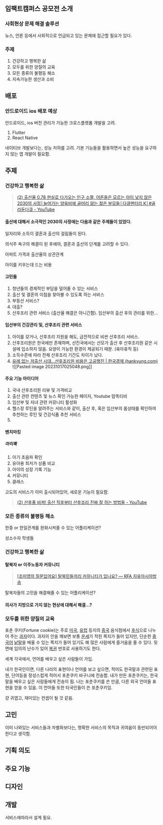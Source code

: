 
## 임팩트캠퍼스 공모전 소개

### 사회현상 문제 해결 솔루션

뉴스, 언론 등에서 사회적으로 언급되고 있는 문제에 접근할 필요가 있다.

### 주제

1. 건강하고 행복한 삶
2. 모두를 위한 양질의 교육
3. 모든 종류의 불평등 해소
4. 지속가능한 생산과 소비

## 배포

### 안드로이드 ios 배포 예상

 안드로이드, ios 버전 관리가 가능한 크로스플랫폼 개발을 고려. 

  1. Flutter
  2. React Native

  네이티브 개발보다는, 성능 저하를 고려. 기본 기능들을 활용하면서 높은 성능을 요구하지 않는 앱 개발이 필요함.

## 주제

### 건강하고 행복한 삶

> [(2) 출산율 0.78 현실로 다가오는 인구 소멸, 어른들은 모르는 아이 낳지 않은 2030의 사정│늘어가는 양육비에 골머리 앓는 젊은 부모들│다큐멘터리 K│#골라듄다큐 - YouTube](https://www.youtube.com/watch?v=Fd_bsWBqlho)

#### 출산에 대해서 소극적인 2030의 사정에는 다음과 같은 주제들이 있었다.

 일자리와 소득이 결혼과 출산의 걸림돌이 된다.

 의식주 욕구의 해결이 된 후에야, 결혼과 출산의 단계를 고려할 수 있다.

 아파트 가격과 출산율의 상관관계

 아이를 키우는데 드는 비용
#### 고민들

 1. 청년들의 경제적인 부담을 덜어줄 수 있는 서비스
 2. 출산 및 결혼의 이점을 찾아볼 수 있도록 하는 서비스
 3. 부동산 서비스?
 4. 대출?
 5. 산후조리 관련 서비스 (출산율 해결은 아니긴함). 임산부의 출산 후의 관리를 위한...

#### 임산부의 건강관리 및, 산후조리 관련 서비스

 1. 아이를 갖거나, 산후조리 지원을 해도, 금전적으로 비싼 산후조리 서비스. 
 2. 산후조리원은 한국에만 존재하며, 선진국에서는 산모가 출산 후 산후조리원 같은 시설에 입소하지 않음. 요양이 가능한 환경이 제공되기 때문. (육아휴직 등)
 3. 소득수준에 따라 전체 산후조리 기간도 차이가 났다.
 4. [유례 없는 저출산 시대…산후조리원 비용은 고공행진 | 한국경제 (hankyung.com)](https://www.hankyung.com/article/2023101082927)
![[Pasted image 20231017025048.png]]

#### 주요 기능 아이디어

 1. 국내 산후조리원 리뷰 및 가격비교
 2. 출산 관련 컨텐츠 및 뉴스 확인 가능한 페이지, Youtube 맘똑티비
 3. 임산부 및 자녀 관련 커뮤니티 활성화
 4. 헬스장 루틴을 알려주는 서비스와 같이, 출산 후, 혹은 임산부의 몸상태를 확인하여 추천하는 루틴 및 건강식품 추천 서비스
 5. 

#### 벤치마킹

 ##### 마미톡
   1. 아기 초음파 확인
   2. 유아용 최저가 상품 비교
   3. 아이의 성장 기록 기능
   4. 커뮤니티
   5. 클래스

 고도의 서비스가 이미 출시되어있어, 새로운 기능이 필요함.

> [(2) 산후풍 비켜! 출산 직후부터 산후조리 진짜 잘 하는 방법들 - YouTube](https://www.youtube.com/watch?v=q_k8c6DIJZg)



### 모든 종류의 불평등 해소

한중 or 한일관계를 완화시켜줄 수 있는 어플리케이션?

성소수자 학생들
### 건강하고 행복한 삶

#### 탈북자 or 이주노동자 커뮤니티

> [[조미영의 질문있어요] 탈북민들끼리 커뮤니티가 있나요? — RFA 자유아시아방송](https://www.rfa.org/korean/weekly_program/c870bbf8c601c758-c9c8bb38c788c5b4c694/havequestion-01102022085605.html)

탈북자들의 고민을 해결해줄 수 있는 어플리케이션?
#### 의사가 지방으로 가지 않는 현상에 대해서 해결...?



### 모두를 위한 양질의 교육

포춘 쿠키(Fortune cookie)는 주로 [미국](https://www.bing.com/ck/a?!&&p=bd06b6d2ce639a64JmltdHM9MTY5NzQxNDQwMCZpZ3VpZD0wOGQ2NDBjNC00NTY5LTZkNWItMjY1Mi01MjA1NDQ3YzZjYWYmaW5zaWQ9NTUyMg&ptn=3&hsh=3&fclid=08d640c4-4569-6d5b-2652-5205447c6caf&u=a1L3NlYXJjaD9xPeuvuOq1rSUyMHdpa2lwZWRpYSZmb3JtPVdJS0lSRQ&ntb=1), [유럽](https://www.bing.com/ck/a?!&&p=8e7f69c0fc0ae10dJmltdHM9MTY5NzQxNDQwMCZpZ3VpZD0wOGQ2NDBjNC00NTY5LTZkNWItMjY1Mi01MjA1NDQ3YzZjYWYmaW5zaWQ9NTUyMw&ptn=3&hsh=3&fclid=08d640c4-4569-6d5b-2652-5205447c6caf&u=a1L3NlYXJjaD9xPeycoOufvSUyMHdpa2lwZWRpYSZmb3JtPVdJS0lSRQ&ntb=1) 등지의 [중국](https://www.bing.com/ck/a?!&&p=0508b0b3821f7bffJmltdHM9MTY5NzQxNDQwMCZpZ3VpZD0wOGQ2NDBjNC00NTY5LTZkNWItMjY1Mi01MjA1NDQ3YzZjYWYmaW5zaWQ9NTUyNA&ptn=3&hsh=3&fclid=08d640c4-4569-6d5b-2652-5205447c6caf&u=a1L3NlYXJjaD9xPeykkeq1rSUyMHdpa2lwZWRpYSZmb3JtPVdJS0lSRQ&ntb=1) 음식점에서 [후식](https://www.bing.com/ck/a?!&&p=ac13f5852ebdc420JmltdHM9MTY5NzQxNDQwMCZpZ3VpZD0wOGQ2NDBjNC00NTY5LTZkNWItMjY1Mi01MjA1NDQ3YzZjYWYmaW5zaWQ9NTUyNQ&ptn=3&hsh=3&fclid=08d640c4-4569-6d5b-2652-5205447c6caf&u=a1L3NlYXJjaD9xPe2bhOyLnSUyMHdpa2lwZWRpYSZmb3JtPVdJS0lSRQ&ntb=1)으로 나누어 주는 [과자](https://www.bing.com/ck/a?!&&p=ea9f3fa98059a15bJmltdHM9MTY5NzQxNDQwMCZpZ3VpZD0wOGQ2NDBjNC00NTY5LTZkNWItMjY1Mi01MjA1NDQ3YzZjYWYmaW5zaWQ9NTUyNg&ptn=3&hsh=3&fclid=08d640c4-4569-6d5b-2652-5205447c6caf&u=a1L3NlYXJjaD9xPeqzvOyekCUyMHdpa2lwZWRpYSZmb3JtPVdJS0lSRQ&ntb=1)이다. 과자의 안을 깨보면 보통 [운세](https://www.bing.com/ck/a?!&&p=28b78a5c0de5b3caJmltdHM9MTY5NzQxNDQwMCZpZ3VpZD0wOGQ2NDBjNC00NTY5LTZkNWItMjY1Mi01MjA1NDQ3YzZjYWYmaW5zaWQ9NTUyNw&ptn=3&hsh=3&fclid=08d640c4-4569-6d5b-2652-5205447c6caf&u=a1L3NlYXJjaD9xPeyatOyEuCUyMHdpa2lwZWRpYSZmb3JtPVdJS0lSRQ&ntb=1)가 적힌 쪽지가 들어 있지만, 단순한 [중국어](https://www.bing.com/ck/a?!&&p=8621c2d1dd530038JmltdHM9MTY5NzQxNDQwMCZpZ3VpZD0wOGQ2NDBjNC00NTY5LTZkNWItMjY1Mi01MjA1NDQ3YzZjYWYmaW5zaWQ9NTUyOA&ptn=3&hsh=3&fclid=08d640c4-4569-6d5b-2652-5205447c6caf&u=a1L3NlYXJjaD9xPeykkeq1reyWtCUyMHdpa2lwZWRpYSZmb3JtPVdJS0lSRQ&ntb=1) [낱말](https://www.bing.com/ck/a?!&&p=a079614c8eb1ed57JmltdHM9MTY5NzQxNDQwMCZpZ3VpZD0wOGQ2NDBjNC00NTY5LTZkNWItMjY1Mi01MjA1NDQ3YzZjYWYmaW5zaWQ9NTUyOQ&ptn=3&hsh=3&fclid=08d640c4-4569-6d5b-2652-5205447c6caf&u=a1L3NlYXJjaD9xPeuCseunkCUyMHdpa2lwZWRpYSZmb3JtPVdJS0lSRQ&ntb=1)을 배울 수 있는 쪽지가 들어 있기도 해 많은 사람에게 즐거움을 줄 수 있다. 뒷면에 임의의 난수가 있어 [복권](https://www.bing.com/ck/a?!&&p=8d64a34944935050JmltdHM9MTY5NzQxNDQwMCZpZ3VpZD0wOGQ2NDBjNC00NTY5LTZkNWItMjY1Mi01MjA1NDQ3YzZjYWYmaW5zaWQ9NTUzMA&ptn=3&hsh=3&fclid=08d640c4-4569-6d5b-2652-5205447c6caf&u=a1L3NlYXJjaD9xPeuzteq2jCUyMHdpa2lwZWRpYSZmb3JtPVdJS0lSRQ&ntb=1) 번호로 사용하기도 한다.

세계 각국에서, 언어를 배우고 싶은 사람들이 가입.

내가 한국인이면, 다른 나라의 표현이나 언어를 보고 싶으면, 적어도 한국말과 관련된 표현, 단어등을 정성스럽게 적어서 포춘쿠키 바구니에 전송함. 내가 만든 포춘쿠키는, 한국말을 배우고 싶은 사람들에게 전송이 됨. 나는 포춘쿠키를 쓴 만큼, 다른 외국 언어들 표현을 얻을 수 있음. 이 언어들 또한 타국인들이 쓴 포춘쿠키임.

걍 귀엽고, 재미있는 컨셉이 될 것 같음.
## 고민

이미 나와있는 서비스들과 차별화보다는, 명확한 서비스의 목적과 귀여움이 동반되어야한다고 생각함.
## 기획 의도

## 주요 기능

## 디자인

## 개발

서비스에따라서 설계 필요.
